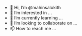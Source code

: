 - 👋 Hi, I’m @mahinsalokith
- 👀 I’m interested in ...
- 🌱 I’m currently learning ...
- 💞️ I’m looking to collaborate on ...
- 📫 How to reach me ...

<!---
mahinsalokith/mahinsalokith is a ✨ special ✨ repository because its `README.md` (this file) appears on your GitHub profile.
You can click the Preview link to take a look at your changes.
--->
